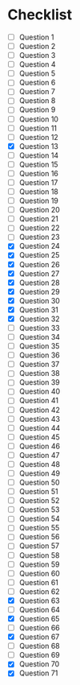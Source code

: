 # Checklist
- [ ] Question 1
- [ ] Question 2
- [ ] Question 3
- [ ] Question 4
- [ ] Question 5
- [ ] Question 6
- [ ] Question 7
- [ ] Question 8
- [ ] Question 9
- [ ] Question 10
- [ ] Question 11
- [ ] Question 12
- [x] Question 13
- [ ] Question 14
- [ ] Question 15
- [ ] Question 16
- [ ] Question 17
- [ ] Question 18
- [ ] Question 19
- [ ] Question 20
- [ ] Question 21
- [ ] Question 22
- [ ] Question 23
- [x] Question 24
- [x] Question 25
- [x] Question 26
- [x] Question 27
- [x] Question 28
- [x] Question 29
- [x] Question 30
- [x] Question 31
- [x] Question 32
- [ ] Question 33
- [ ] Question 34
- [ ] Question 35
- [ ] Question 36
- [ ] Question 37
- [ ] Question 38
- [ ] Question 39
- [ ] Question 40
- [ ] Question 41
- [ ] Question 42
- [ ] Question 43
- [ ] Question 44
- [ ] Question 45
- [ ] Question 46
- [ ] Question 47
- [ ] Question 48
- [ ] Question 49
- [ ] Question 50
- [ ] Question 51
- [ ] Question 52
- [ ] Question 53
- [ ] Question 54
- [ ] Question 55
- [ ] Question 56
- [ ] Question 57
- [ ] Question 58
- [ ] Question 59
- [ ] Question 60
- [ ] Question 61
- [ ] Question 62
- [x] Question 63
- [ ] Question 64
- [x] Question 65
- [ ] Question 66
- [x] Question 67
- [ ] Question 68
- [ ] Question 69
- [x] Question 70
- [x] Question 71
